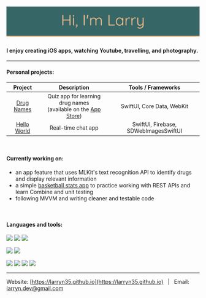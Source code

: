 # [![header](https://github.com/larryn35/larryn35/blob/main/Header.png?raw=true)](https://larryn35.github.io)

#### I enjoy creating iOS apps, watching Youtube, travelling, and photography.

---

#### Personal projects:

|                          Project                          |                         Description                          |          Tools / Frameworks           |
| :-------------------------------------------------------: | :----------------------------------------------------------: | :-----------------------------------: |
|  [Drug Names](https://larryn35.github.io/drugnames.html)  | Quiz app for learning drug names<br>(available on the [App Store](https://apps.apple.com/us/app/drug-names/id1557575694)) |      SwiftUI, Core Data, WebKit       |
| [Hello World](https://larryn35.github.io/helloworld.html) |                      Real-time chat app                      | SwiftUI, Firebase, SDWebImagesSwiftUI |

<br>

#### Currently working on:

  - an app feature that uses MLKit's text recognition API to identify drugs and display relevant information
  - a simple [basketball stats app](https://github.com/larryn35/BasketballStats) to practice working with REST APIs and learn Combine and unit testing
  - following MVVM and writing cleaner and testable code

<br>

#### Languages and tools:

![](https://img.shields.io/static/v1?message=Swift&logo=swift&labelColor=376666&color=5c5c5c&logoColor=ffc593&label=%20)
![](https://img.shields.io/static/v1?message=Xcode&logo=xcode&labelColor=376666&color=5c5c5c&logoColor=ffc593&label=%20)
![](https://img.shields.io/static/v1?message=Firebase&logo=firebase&labelColor=376666&color=5c5c5c&logoColor=ffc593&label=%20)

![](https://img.shields.io/static/v1?message=Figma&logo=figma&labelColor=376666&color=5c5c5c&logoColor=ffc593&label=%20)
![](https://img.shields.io/static/v1?message=Canva&logo=canva&labelColor=376666&color=5c5c5c&logoColor=ffc593&label=%20)


![](https://img.shields.io/static/v1?message=HTML5&logo=html5&labelColor=376666&color=5c5c5c&logoColor=ffc593&label=%20)
![](https://img.shields.io/static/v1?message=CSS3&logo=css3&labelColor=376666&color=5c5c5c&logoColor=ffc593&label=%20)
![](https://img.shields.io/static/v1?message=Bootstrap&logo=bootstrap&labelColor=376666&color=5c5c5c&logoColor=ffc593&label=%20)
![](https://img.shields.io/static/v1?message=Visual%20Studio%20Code&logo=visual-studio-code&labelColor=376666&color=5c5c5c&logoColor=ffc593&label=%20)

---


Website: [https://larryn35.github.io](https://larryn35.github.io) &nbsp; | &nbsp; Email: <a href="mailto:larryn.dev@gmail.com">larryn.dev@gmail.com</a>
